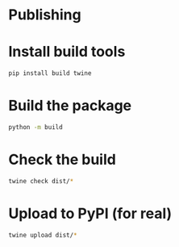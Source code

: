 # Publishing

# Install build tools
~~~bash
pip install build twine
~~~

# Build the package
~~~bash
python -m build
~~~

# Check the build
~~~bash
twine check dist/*
~~~

# Upload to PyPI (for real)
~~~bash
twine upload dist/*
~~~
